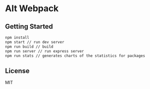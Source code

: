 # Alt Webpack

## Getting Started

```bash
npm install
npm start // run dev server
npm run build // build
npm run server // run express server
npm run stats // generates charts of the statistics for packages

```

## License

MIT